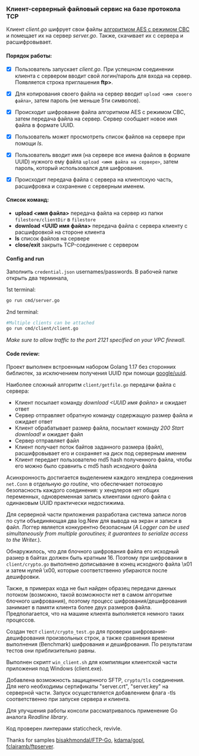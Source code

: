 ### Клиент-серверный файловый сервис на базе протокола TCP
Клиент *client.go* шифрует свои  файлы  [алгоритмом AES с режимом CBC](https://en.wikipedia.org/wiki/Block_cipher_mode_of_operation) и помещает их на сервер *server.go*. Также, скачивает их с сервера и расшифровывает.

#### Порядок работы:
- [x] Пользователь запускает *client.go*. При успешном соединении клиента с сервером вводит свой логин/пароль для входа на сервер. Появляется строка приглашения **ftp>**.
- [x] Для копирования своего файла на сервер вводит `upload <имя своего файла>`, затем пароль (не меньше 5ти символов).
- [x] Происходит шифрование файла алгоритмом AES с режимом CBC, затем передача файла на сервер. Сервер сообщает новое имя файла в формате UUID.
- [x] Пользователь может просмотреть список файлов на сервере при помощи *ls*.
- [x] Пользователь вводит имя (на сервере все имена файлов в формате UUID) нужного ему файла `upload <имя файла на сервере>`, затем пароль, который использовался для шифрования.
- [x] Происходит передача файла с сервера на клиентскую часть, расшифровка и сохранение с серверным именем. 


#### Список команд:
- **upload <имя файла>** передача файла на сервер из папки `filestore/clientDir` в `filestore`
- **download <UUID имя файла>** передача файла с сервера клиенту с расшифровкой на стороне клиента
- **ls** список файлов на сервере
-  **close/exit** закрыть TCP-соединение с сервером


#### Config and run
Заполнить `credential.json` usernames/passwords.
В рабочей папке открыть два терминала,

1st terminal:
```bash
go run cmd/server.go
```
2nd terminal:
```bash
#Multiple clients can be attached 
go run cmd/client/client.go
```
*Make sure to allow traffic to the port 2121 specified on your VPC firewall.*

#### Code review:
Проект выполнен встроенным набором Golang 1.17 без сторонних библиотек, за исключением получения UUID при помощи [google/uuid](github.com/google/uuid).


Наиболее сложный алгоритм `client/getfile.go` передачи файла с сервера:
- Клиент посылает команду *download <UUID имя файла>* и ожидает ответ
- Сервер отправляет обратную команду содержащую размер файла и ожидает ответ
- Клиент обрабатывает размер файла, посылает команду *200 Start download!* и ожидает файл
- Сервер отправляет файл
- Клиент получает поток байтов заданного размера (файл), расшифровывает его и сохраняет на диск под серверным именем
- Клиент передает пользователю md5 hash полученного файла, чтобы его можно было сравнить с md5 hash исходного файла

Асинхронность достигается выделением каждого хендлера соединения `net.Conn` в отдельную *go routine*, что обеспечиает потоковую безопасность каждого соединения: у хендлеров нет общих переменных, одновременная запись клиентами одного файла с одинаковым  UUID практически недостижима.

Для серверной части приложения разработана система записи логов по сути объединяющая два log.New для вывода на экран и записи в файл. Логгер является конкурентно безопасным (*A Logger can be used simultaneously from multiple goroutines; it guarantees to serialize access to the Writer.*).

Обнаружилось, что для блочного шифрования файла его исходный разиер в байтах должен быть кратным 16. Поэтому при шифровании в `client/crypto.go` выполнено дописывание в конец исходного файла \x01 и затем нулей \x00, которые соответственно убираются после дешифровки.

Также, в примерах кода не был найден образец передачи данных потоком (возможно, такой возможности нет в самом алгоритме блочного шифрования), поэтому процесс шифрования/дешифрования занимает в памяти клиента более двух размеров файла. Предполагается, что на машине клиента выполняется немного таких процессов.

Создан тест `client/crypto_test.go` для проверки шифрования-дешифрования произвольных строк, а также сравнения времени выполнения (Benchmark) шифрования и дешифрования. По результатам тестов они приблизительно равны.

Выполнен скрипт  `win_client.sh` для компиляции клиентской части приложения под Windows (client.exe).

Добавлена возможность защищенного SFTP, `crypto/tls` соединения. Для него необходимы сертификаты "server.crt", "server.key" на серверной части. Запуск осуществляется добавлением флага -tls соответственно при запуске сервера и клиента.

Для улучшения работы консоли рассматривалось применение Go аналога *Readline library*.

Код проверен линтерами staticcheck, revivle.

Thanks for samples [bisakhmondal/FTP-Go](https://github.com/bisakhmondal/FTP-Go), [kdama/gopl](https://github.com/kdama/gopl/tree/master/ch08/ex02), [fclairamb/ftpserver](https://github.com/fclairamb/ftpserver).












